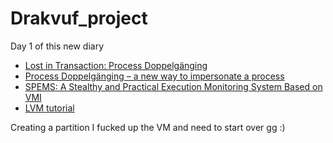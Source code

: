 # Drakvuf_project
Day 1 of this new diary
- [Lost in Transaction: Process Doppelgänging](https://www.blackhat.com/docs/eu-17/materials/eu-17-Liberman-Lost-In-Transaction-Process-Doppelganging.pdf)
- [Process Doppelgänging – a new way to impersonate a process](https://hshrzd.wordpress.com/2017/12/18/process-doppelganging-a-new-way-to-impersonate-a-process/)
- [SPEMS: A Stealthy and Practical Execution Monitoring System Based on VMI](https://link.springer.com/chapter/10.1007/978-3-319-27051-7_32)
- [LVM tutorial](https://www.ostechnix.com/linux-basics-lvm-logical-volume-manager-tutorial/)

Creating a partition I fucked up the VM and need to start over gg :) 
